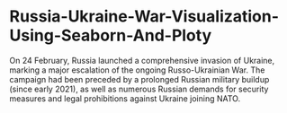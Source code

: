 # Russia-Ukraine-War-Visualization-Using-Seaborn-And-Ploty
On 24 February, Russia launched a comprehensive invasion of Ukraine, marking a major escalation of the ongoing Russo-Ukrainian War. The campaign had been preceded by a prolonged Russian military buildup (since early 2021), as well as numerous Russian demands for security measures and legal prohibitions against Ukraine joining NATO.
